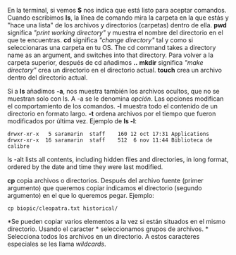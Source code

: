 En la terminal, si vemos <b>$</b> nos indica que está listo para aceptar comandos.
Cuando escribimos <b>ls</b>, la línea de comando mira la carpeta en la que estás y "hace una lista" de los archivos y directorios (carpetas) dentro de ella.
<b>pwd</b> significa <i>"print working directory"</i> y muestra el nombre del directorio en el que te encuentras.
<b>cd</b> significa <i>"change directory"</i> tal y como si seleccionaras una carpeta en tu OS.
The cd command takes a directory name as an argument, and switches into that directory.
Para volver a la carpeta superior, después de cd añadimos <b>..</b>
<b>mkdir</b> significa <i>"make directory"</i> crea un directorio en el directorio actual.
<b>touch</b> crea un archivo dentro del directorio actual.

Si a <b>ls</b> añadimos <b>-a</b>, nos muestra también los archivos ocultos, que no se muestran solo con ls. A -a se le denomina <i>opción</i>. Las opciones modifican el comportamiento de los comandos. <b>-l</b> muestra todo el contenido de un directorio en formato largo. <b>-t</b> ordena archivos por el tiempo que fueron modificados por última vez.
Ejemplo de <b>ls -l</b>:
<pre><code>drwxr-xr-x   5 saramarin  staff    160 12 oct 17:31 Applications
drwxr-xr-x  16 saramarin  staff    512  6 nov 11:44 Biblioteca de calibre</pre></code>

ls -alt lists all contents, including hidden files and directories, in long format, ordered by the date and time they were last modified.

<b>cp</b> copia archivos o directorios. Después del archivo fuente (primer argumento) que queremos copiar indicamos el directorio (segundo argumento) en el que lo queremos pegar. Ejemplo:
<pre><code>cp biopic/cleopatra.txt historical/</pre></code>
*Se pueden copiar varios elementos a la vez si están situados en el mismo directorio.
Usando el caracter * seleccionamos grupos de archivos. * Selecciona todos los archivos en un directorio. A estos caracteres especiales se les llama <i>wildcards</i>.
